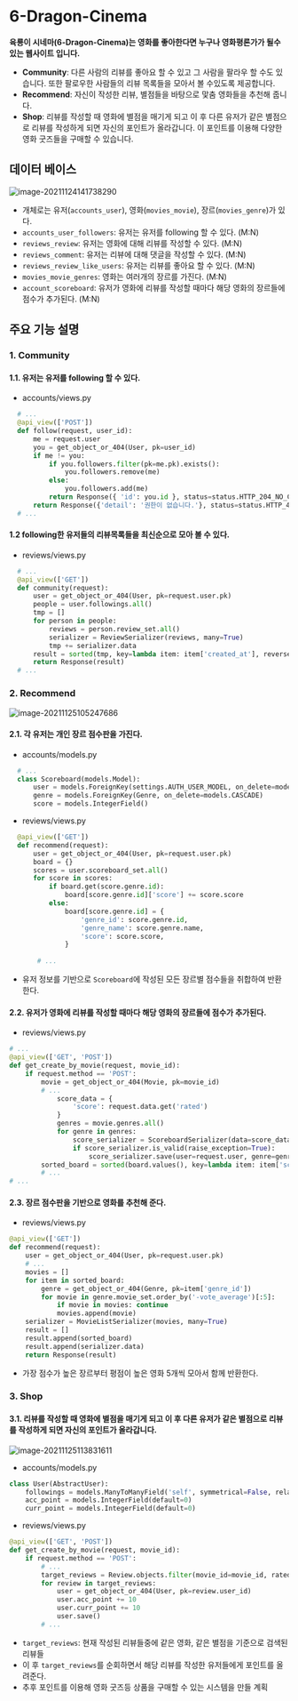 # 6-Dragon-Cinema

**육룡이 시네마(6-Dragon-Cinema)는 영화를 좋아한다면 누구나 영화평론가가 될수 있는 웹사이트 입니다.**

- **Community**: 다른 사람의 리뷰를 좋아요 할 수 있고 그 사람을 팔라우 할 수도 있습니다. 또한 팔로우한 사람들의 리뷰 목록들을 모아서 볼 수있도록 제공합니다.
- **Recommend**: 자신이 작성한 리뷰, 별점들을 바탕으로 맟춤 영화들을 추천해 줍니다.
- **Shop**: 리뷰를 작성할 때 영화에 별점을 매기게 되고 이 후 다른 유저가 같은 별점으로 리뷰를 작성하게 되면 자신의 포인트가 올라갑니다. 이 포인트를 이용해 다양한 영화 굿즈들을 구매할 수 있습니다.



## 데이터 베이스

![image-20211124141738290](img/image-20211124141738290.png)

- 개체로는 유저(`accounts_user`), 영화(`movies_movie`), 장르(`movies_genre`)가 있다.
- `accounts_user_followers`: 유저는 유저를 following 할 수 있다. (M:N)
- `reviews_review`: 유저는 영화에 대해 리뷰를 작성할 수 있다. (M:N)
- `reviews_comment`: 유저는 리뷰에 대해 댓글을 작성할 수 있다. (M:N)
- `reviews_review_like_users`: 유저는 리뷰를 좋아요 할 수 있다. (M:N)
- `movies_movie_genres`: 영화는 여러개의 장르를 가진다. (M:N)
- `account_scoreboard`: 유저가 영화에 리뷰를 작성할 때마다 해당 영화의 장르들에 점수가 추가된다. (M:N)



## 주요 기능 설명

### 1. Community

#### 1.1. 유저는 유저를 following 할 수 있다.

- accounts/views.py
```python
  # ...
  @api_view(['POST'])
  def follow(request, user_id):
      me = request.user
      you = get_object_or_404(User, pk=user_id)
      if me != you:
          if you.followers.filter(pk=me.pk).exists():
              you.followers.remove(me)
          else:
              you.followers.add(me)
          return Response({ 'id': you.id }, status=status.HTTP_204_NO_CONTENT)
      return Response({'detail': '권한이 없습니다.'}, status=status.HTTP_403_FORBIDDON)
  # ...
```

#### 1.2  following한 유저들의 리뷰목록들을 최신순으로 모아 볼 수 있다.

- reviews/views.py
```python
  # ...
  @api_view(['GET'])
  def community(request):
      user = get_object_or_404(User, pk=request.user.pk)
      people = user.followings.all()
      tmp = []
      for person in people:
          reviews = person.review_set.all()
          serializer = ReviewSerializer(reviews, many=True)
          tmp += serializer.data
      result = sorted(tmp, key=lambda item: item['created_at'], reverse=True)
      return Response(result)
  # ...
```



### 2. Recommend

![image-20211125105247686](img/image-20211125105247686.png)
#### 2.1. 각 유저는 개인 장르 점수판을 가진다.
- accounts/models.py
```python
  # ...
  class Scoreboard(models.Model):
      user = models.ForeignKey(settings.AUTH_USER_MODEL, on_delete=models.CASCADE)
      genre = models.ForeignKey(Genre, on_delete=models.CASCADE)
      score = models.IntegerField()
```

- reviews/views.py
```python
  @api_view(['GET'])
  def recommend(request):
      user = get_object_or_404(User, pk=request.user.pk)
      board = {}
      scores = user.scoreboard_set.all()
      for score in scores:
          if board.get(score.genre.id):
              board[score.genre.id]['score'] += score.score
          else:
              board[score.genre.id] = {
                  'genre_id': score.genre.id,
                  'genre_name': score.genre.name,
                  'score': score.score,
              }
              
       # ...
```
- 유저 정보를 기반으로 `Scoreboard`에 작성된 모든 장르별 점수들을 취합하여 반환한다.

#### 2.2. 유저가 영화에 리뷰를 작성할 때마다 해당 영화의 장르들에 점수가 추가된다.
- reviews/views.py
```python
# ...
@api_view(['GET', 'POST'])
def get_create_by_movie(request, movie_id):
    if request.method == 'POST':
        movie = get_object_or_404(Movie, pk=movie_id)
        # ...
            score_data = {
                'score': request.data.get('rated')
            }
            genres = movie.genres.all()
            for genre in genres:
                score_serializer = ScoreboardSerializer(data=score_data)
                if score_serializer.is_valid(raise_exception=True):
                    score_serializer.save(user=request.user, genre=genre)
        sorted_board = sorted(board.values(), key=lambda item: item['score'], reverse=True)
        # ...
# ...
```

#### 2.3. 장르 점수판을 기반으로 영화를 추천해 준다.
-  reviews/views.py
```python
@api_view(['GET'])
def recommend(request):
    user = get_object_or_404(User, pk=request.user.pk)
    # ...
    movies = []
    for item in sorted_board:
        genre = get_object_or_404(Genre, pk=item['genre_id'])
        for movie in genre.movie_set.order_by('-vote_average')[:5]:
            if movie in movies: continue
            movies.append(movie)
    serializer = MovieListSerializer(movies, many=True)
    result = []
    result.append(sorted_board)
    result.append(serializer.data)
    return Response(result)
```
-  가장 점수가 높은 장르부터 평점이 높은 영화 5개씩 모아서 함께 반환한다.

### 3. Shop
#### 3.1. 리뷰를 작성할 때 영화에 별점을 매기게 되고 이 후 다른 유저가 같은 별점으로 리뷰를 작성하게 되면 자신의 포인트가 올라갑니다.

![image-20211125113831611](img/image-20211125113831611.png)

-  accounts/models.py
```python
class User(AbstractUser):
    followings = models.ManyToManyField('self', symmetrical=False, related_name='followers')
    acc_point = models.IntegerField(default=0)
    curr_point = models.IntegerField(default=0)
```
-  reviews/views.py
```python
@api_view(['GET', 'POST'])
def get_create_by_movie(request, movie_id):
    if request.method == 'POST':
        # ...
        target_reviews = Review.objects.filter(movie_id=movie_id, rated=request.data.get('rated'))
        for review in target_reviews:
            user = get_object_or_404(User, pk=review.user_id)
            user.acc_point += 10
            user.curr_point += 10
            user.save()
        # ...
```
-  `target_reviews`: 현재 작성된 리뷰들중에 같은 영화, 같은 별점을 기준으로 검색된 리뷰들
-  이 후 `target_reviews`를 순회하면서 해당 리뷰를 작성한 유저들에게 포인트를 올려준다.
-  추후 포인트를 이용해 영화 굿즈등 상품을 구매할 수 있는 시스템을 만들 계획